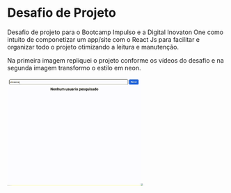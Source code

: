 # Desafio de Projeto



Desafio de projeto para o Bootcamp Impulso e a Digital Inovaton One como intuito de componetizar um app/site com o React Js para facilitar e organizar todo o projeto otimizando a leitura e manutenção.



Na primeira imagem repliquei o projeto conforme os vídeos do desafio e na segunda imagem transformo o estilo em neon.


<img src="img/teste1.gif" style="zoom:30%" /><img src="img/teste2.gif" style="zoom:30%" />




